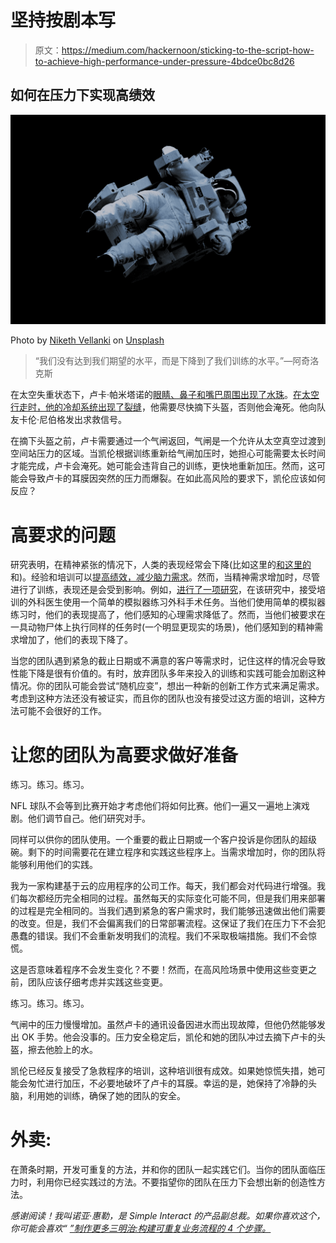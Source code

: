 # 坚持按剧本写

> 原文：<https://medium.com/hackernoon/sticking-to-the-script-how-to-achieve-high-performance-under-pressure-4bdce0bc8d26>

## 如何在压力下实现高绩效

![](img/96f70e76a2bdf2d9ffb68e5306d8b54e.png)

Photo by [Niketh Vellanki](https://unsplash.com/photos/QkSN_8XcXwQ?utm_source=unsplash&utm_medium=referral&utm_content=creditCopyText) on [Unsplash](https://unsplash.com/search/photos/astronaut?utm_source=unsplash&utm_medium=referral&utm_content=creditCopyText)

> “我们没有达到我们期望的水平，而是下降到了我们训练的水平。”—阿奇洛克斯

在太空失重状态下，卢卡·帕米塔诺的[眼睛、鼻子和嘴巴周围出现了水珠](https://www.nbcnews.com/science/nasa-cuts-spacewalk-short-due-water-leak-helmet-6C10645572)。[在太空行走时，他的冷却系统出现了裂缝](https://www.nbcnews.com/mach/science/saving-spaceman-drowning-ncna784431)，他需要尽快摘下头盔，否则他会淹死。他向队友卡伦·尼伯格发出求救信号。

在摘下头盔之前，卢卡需要通过一个气闸返回，气闸是一个允许从太空真空过渡到空间站压力的区域。当凯伦根据训练重新给气闸加压时，她担心可能需要太长时间才能完成，卢卡会淹死。她可能会违背自己的训练，更快地重新加压。然而，这可能会导致卢卡的耳膜因突然的压力而爆裂。在如此高风险的要求下，凯伦应该如何反应？

# 高要求的问题

研究表明，在精神紧张的情况下，人类的表现经常会下降(比如这里的[和这里的](https://journals.lww.com/simulationinhealthcare/fulltext/2010/10000/Higher_Mental_Workload_is_Associated_With_Poorer.4.aspx)和)。经验和培训可以[提高绩效，减少脑力需求](https://link.springer.com/article/10.1007/s00464-009-0522-3)。然而，当精神需求增加时，尽管进行了训练，表现还是会受到影响。例如，[进行了一项研究](https://journals.lww.com/simulationinhealthcare/fulltext/2010/10000/Higher_Mental_Workload_is_Associated_With_Poorer.4.aspx)，在该研究中，接受培训的外科医生使用一个简单的模拟器练习外科手术任务。当他们使用简单的模拟器练习时，他们的表现提高了，他们感知的心理需求降低了。然而，当他们被要求在一具动物尸体上执行同样的任务时(一个明显更现实的场景)，他们感知到的精神需求增加了，他们的表现下降了。

当您的团队遇到紧急的截止日期或不满意的客户等需求时，记住这样的情况会导致性能下降是很有价值的。有时，放弃团队多年来投入的训练和实践可能会加剧这种情况。你的团队可能会尝试“随机应变”，想出一种新的创新工作方式来满足需求。考虑到这种方法还没有被证实，而且你的团队也没有接受过这方面的培训，这种方法可能不会很好的工作。

# 让您的团队为高要求做好准备

练习。练习。练习。

NFL 球队不会等到比赛开始才考虑他们将如何比赛。他们一遍又一遍地上演戏剧。他们调节自己。他们研究对手。

同样可以供你的团队使用。一个重要的截止日期或一个客户投诉是你团队的超级碗。剩下的时间需要花在建立程序和实践这些程序上。当需求增加时，你的团队将能够利用他们的实践。

我为一家构建基于云的应用程序的公司工作。每天，我们都会对代码进行增强。我们每次都经历完全相同的过程。虽然每天的实际变化可能不同，但是我们用来部署的过程是完全相同的。当我们遇到紧急的客户需求时，我们能够迅速做出他们需要的改变。但是，我们不会偏离我们的日常部署流程。这保证了我们在压力下不会犯愚蠢的错误。我们不会重新发明我们的流程。我们不采取极端措施。我们不会惊慌。

这是否意味着程序不会发生变化？不要！然而，在高风险场景中使用这些变更之前，团队应该仔细考虑并实践这些变更。

练习。练习。练习。

气闸中的压力慢慢增加。虽然卢卡的通讯设备因进水而出现故障，但他仍然能够发出 OK 手势。他会没事的。压力安全稳定后，凯伦和她的团队冲过去摘下卢卡的头盔，擦去他脸上的水。

凯伦已经反复接受了急救程序的培训，这种培训很有成效。如果她惊慌失措，她可能会匆忙进行加压，不必要地破坏了卢卡的耳膜。幸运的是，她保持了冷静的头脑，利用她的训练，确保了她的团队的安全。

# 外卖:

在萧条时期，开发可重复的方法，并和你的团队一起实践它们。当你的团队面临压力时，利用你已经实践过的方法。不要指望你的团队在压力下会想出新的创造性方法。

*感谢阅读！我叫诺亚·惠勒，是 Simple Interact 的产品副总裁。如果你喜欢这个，你可能会喜欢“* [*”制作更多三明治:构建可重复业务流程的 4 个步骤。*](/@iamnoahwheeler/making-more-sandwiches-4c815f12d8e8)